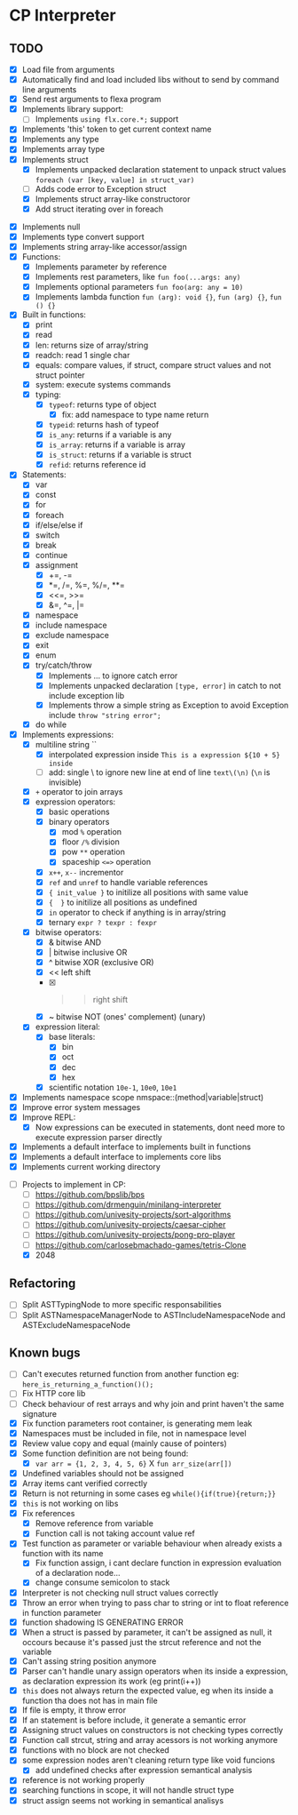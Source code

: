 # CP Interpreter

## TODO
- [X] Load file from arguments
- [X] Automatically find and load included libs without to send by command line arguments
- [X] Send rest arguments to flexa program
- [X] Implements library support:
    - [ ] Implements `using flx.core.*;` support
- [X] Implements 'this' token to get current context name
- [X] Implements any type
- [X] Implements array type
    <!-- - [ ] Change `var arr[]: any;` to `var arr: any[];`? -->
    <!-- - [ ] Add `items[] = item;` as append support? -->
- [X] Implements struct
    - [X] Implements unpacked declaration statement to unpack struct values `foreach (var [key, value] in struct_var)`
    - [ ] Adds code error to Exception struct
    - [X] Implements struct array-like constructoror
    - [X] Add struct iterating over in foreach
<!-- - [ ] Super structs???
    - [ ] Add struct functions?
    - [ ] Add init function?
    - [ ] Add struct heritage? -->
- [X] Implements null
- [X] Implements type convert support
- [X] Implements string array-like accessor/assign
- [X] Functions:
    - [X] Implements parameter by reference
    - [X] Implements rest parameters, like `fun foo(...args: any)`
    - [X] Implements optional parameters `fun foo(arg: any = 10)`
    - [X] Implements lambda function `fun (arg): void {}`, `fun (arg) {}`, `fun () {}`
- [X] Built in functions:
    - [X] print
    - [X] read
    - [X] len: returns size of array/string
    - [X] readch: read 1 single char
    - [X] equals: compare values, if struct, compare struct values and not struct pointer
    - [X] system: execute systems commands
    - [X] typing:
        - [X] `typeof`: returns type of object
            - [X] fix: add namespace to type name return
        - [X] `typeid`: returns hash of typeof
        - [X] `is_any`: returns if a variable is any
        - [X] `is_array`: returns if a variable is array
        - [X] `is_struct`: returns if a variable is struct
        - [X] `refid`: returns reference id
- [X] Statements:
    - [X] var
    - [X] const
    - [X] for
    - [X] foreach
    - [X] if/else/else if
    - [X] switch
    - [X] break
    - [X] continue
    - [X] assignment
        - [X] +=, -=
        - [X] *=, /=, %=, %/=, **=
        - [x] <<=, >>=
        - [x] &=, ^=, |=
    - [X] namespace
    - [X] include namespace
    - [X] exclude namespace
    - [X] exit
    - [X] enum
    - [X] try/catch/throw
        - [X] Implements ... to ignore catch error
        - [X] Implements unpacked declaration `[type, error]` in catch to not include exception lib
        - [X] Implements throw a simple string as Exception to avoid Exception include `throw "string error";`
    - [X] do while
- [X] Implements expressions:
    - [X] multiline string ``
        - [X] interpolated expression inside `This is a expression ${10 + 5} inside`
        - [ ] add: single \ to ignore new line at end of line `text\(\n)` (`\n` is invisible)
    - [X] `+` operator to join arrays
    - [X] expression operators:
        - [X] basic operations
        - [X] binary operators 
            - [X] mod `%` operation
            - [X] floor `/%` division
            - [X] pow `**` operation
            - [X] spaceship `<=>` operation
        - [X] `x++`, `x--` incrementor
        - [X] `ref` and `unref` to handle variable references
        - [X] `{ init_value }` to initilize all positions with same value
        - [X] `{  }` to initilize all positions as undefined
        - [X] `in` operator to check if anything is in array/string
        - [X] ternary `expr ? texpr : fexpr`
    - [X] bitwise operators:
        - [x] &   bitwise AND
        - [x] |   bitwise inclusive OR
        - [x] ^   bitwise XOR (exclusive OR)
        - [x] <<  left shift
        - [x] >>  right shift
        - [x] ~	  bitwise NOT (ones' complement) (unary)
    - [X] expression literal:
        - [X] base literals:
            - [X] bin
            - [X] oct
            - [X] dec
            - [X] hex
        - [X] scientific notation `10e-1`, `10e0`, `10e1`
- [X] Implements namespace scope nmspace::(method|variable|struct)
- [x] Improve error system messages
- [X] Improve REPL:
    - [X] Now expressions can be executed in statements, dont need more to execute expression parser directly
- [X] Implements a default interface to implements built in functions
- [X] Implements a default interface to implements core libs
- [X] Implements current working directory
<!-- - [ ] Implements C-types? -->
- [ ] Projects to implement in CP:
    - [ ] https://github.com/bpslib/bps
    - [ ] https://github.com/drmenguin/minilang-interpreter
    - [ ] https://github.com/univesity-projects/sort-algorithms
    - [ ] https://github.com/univesity-projects/caesar-cipher
    - [ ] https://github.com/univesity-projects/pong-pro-player
    - [ ] https://github.com/carlosebmachado-games/tetris-Clone
    - [X] 2048

## Refactoring
- [ ] Split ASTTypingNode to more specific responsabilities
- [ ] Split ASTNamespaceManagerNode to ASTIncludeNamespaceNode and ASTExcludeNamespaceNode

## Known bugs
- [ ] Can't executes returned function from another function eg: `here_is_returning_a_function()();`
- [ ] Fix HTTP core lib
- [ ] Check behaviour of rest arrays and why join and print haven't the same signature
- [X] Fix function parameters root container, is generating mem leak
- [X] Namespaces must be included in file, not in namespace level
- [X] Review value copy and equal (mainly cause of pointers)
- [X] Some function definition are not being found:
    - [X] `var arr = {1, 2, 3, 4, 5, 6}` X `fun arr_size(arr[])`
- [X] Undefined variables should not be assigned
- [X] Array items cant verified correctly
- [X] Return is not returning in some cases eg `while(){if(true){return;}}`
- [X] `this` is not working on libs
- [X] Fix references
    - [X] Remove reference from variable
    - [X] Function call is not taking account value ref
- [X] Test function as parameter or variable behaviour when already exists a function with its name
    - [X] Fix function assign, i cant declare function in expression evaluation of a declaration node...
    - [X] change consume semicolon to stack
- [X] Interpreter is not checking null struct values correctly
- [X] Throw an error when trying to pass char to string or int to float reference in function parameter
- [X] function shadowing IS GENERATING ERROR
- [X] When a struct is passed by parameter, it can't be assigned as null, it occours because it's passed just the strcut reference and not the variable
- [X] Can't assing string position anymore
- [X] Parser can't handle unary assign operators when its inside a expression, as declaration expression its work (eg print(i++))
- [X] `this` does not always return the expected value, eg when its inside a function tha does not has in main file
- [X] If file is empty, it throw error
- [X] If an statement is before include, it generate a semantic error
- [X] Assigning struct values on constructors is not checking types correctly
- [X] Function call strcut, string and array acessors is not working anymore
- [X] functions with no block are not checked
- [X] some expression nodes aren't cleaning return type like void funcions
    - [X] add undefined checks after expression semantical analysis
- [X] reference is not working properly
- [X] searching functions in scope, it will not handle struct type
- [X] struct assign seems not working in semantical analisys
